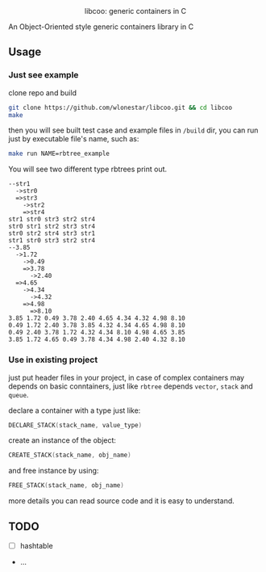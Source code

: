 <center>
libcoo: generic containers in C
</center>

An Object-Oriented style generic containers library in C

## Usage

### Just see example

clone repo and build

```bash
git clone https://github.com/wlonestar/libcoo.git && cd libcoo
make
```

then you will see built test case and example files in `/build` dir, you can run just by executable file's name, such as:


```bash
make run NAME=rbtree_example
```

You will see two different type rbtrees print out.

```
--str1
  ->str0
  =>str3
    ->str2
    =>str4
str1 str0 str3 str2 str4 
str0 str1 str2 str3 str4 
str0 str2 str4 str3 str1 
str1 str0 str3 str2 str4 
--3.85
  ->1.72
    ->0.49
    =>3.78
      ->2.40
  =>4.65
    ->4.34
      ->4.32
    =>4.98
      =>8.10
3.85 1.72 0.49 3.78 2.40 4.65 4.34 4.32 4.98 8.10 
0.49 1.72 2.40 3.78 3.85 4.32 4.34 4.65 4.98 8.10 
0.49 2.40 3.78 1.72 4.32 4.34 8.10 4.98 4.65 3.85 
3.85 1.72 4.65 0.49 3.78 4.34 4.98 2.40 4.32 8.10
```

### Use in existing project

just put header files in your project, in case of complex containers may depends on basic conntainers, just like `rbtree` depends `vector`, `stack` and `queue`. 

declare a container with a type just like:

```c
DECLARE_STACK(stack_name, value_type)
```

create an instance of the object:

```c
CREATE_STACK(stack_name, obj_name)
```

and free instance by using:

```c
FREE_STACK(stack_name, obj_name)
```

more details you can read source code and it is easy to understand.

## TODO

- [ ] hashtable

- ...

